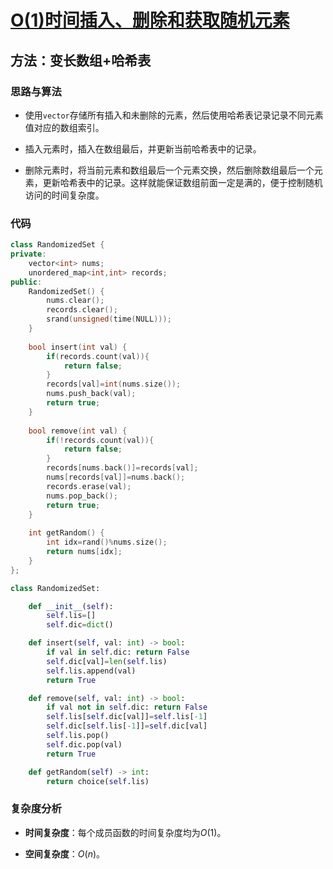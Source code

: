 # [O(1)时间插入、删除和获取随机元素](https://leetcode-cn.com/problems/insert-delete-getrandom-o1/)

## 方法：变长数组+哈希表

### 思路与算法

- 使用``vector``存储所有插入和未删除的元素，然后使用哈希表记录记录不同元素值对应的数组索引。

- 插入元素时，插入在数组最后，并更新当前哈希表中的记录。

- 删除元素时，将当前元素和数组最后一个元素交换，然后删除数组最后一个元素，更新哈希表中的记录。这样就能保证数组前面一定是满的，便于控制随机访问的时间复杂度。

### 代码

```c++
class RandomizedSet {
private:
    vector<int> nums;
    unordered_map<int,int> records;
public:
    RandomizedSet() {
        nums.clear();
        records.clear();
        srand(unsigned(time(NULL)));
    }
    
    bool insert(int val) {
        if(records.count(val)){
            return false;
        }
        records[val]=int(nums.size());
        nums.push_back(val);
        return true;
    }
    
    bool remove(int val) {
        if(!records.count(val)){
            return false;
        }
        records[nums.back()]=records[val];
        nums[records[val]]=nums.back();
        records.erase(val);
        nums.pop_back();
        return true;
    }
    
    int getRandom() {
        int idx=rand()%nums.size();
        return nums[idx];
    }
};
```

```python
class RandomizedSet:

    def __init__(self):
        self.lis=[]
        self.dic=dict()

    def insert(self, val: int) -> bool:
        if val in self.dic: return False
        self.dic[val]=len(self.lis)
        self.lis.append(val)
        return True

    def remove(self, val: int) -> bool:
        if val not in self.dic: return False
        self.lis[self.dic[val]]=self.lis[-1]
        self.dic[self.lis[-1]]=self.dic[val]
        self.lis.pop()
        self.dic.pop(val)
        return True

    def getRandom(self) -> int:
        return choice(self.lis)
```

### 复杂度分析

- **时间复杂度**：每个成员函数的时间复杂度均为$O(1)$。

- **空间复杂度**：$O(n)$。
